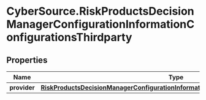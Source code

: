 # CyberSource.RiskProductsDecisionManagerConfigurationInformationConfigurationsThirdparty

## Properties
Name | Type | Description | Notes
------------ | ------------- | ------------- | -------------
**provider** | [**RiskProductsDecisionManagerConfigurationInformationConfigurationsThirdpartyProvider**](RiskProductsDecisionManagerConfigurationInformationConfigurationsThirdpartyProvider.md) |  | [optional] 



